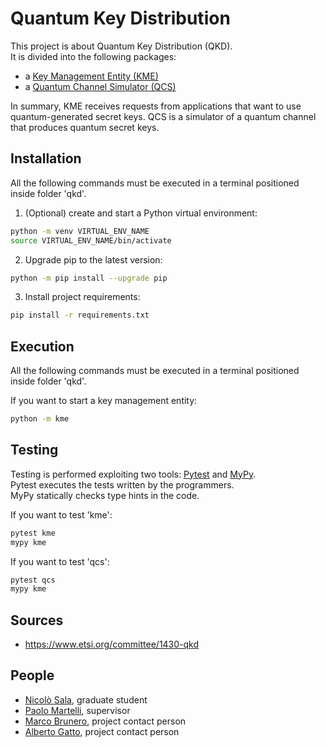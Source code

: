# Quantum Key Distribution

This project is about Quantum Key Distribution (QKD).\
It is divided into the following packages:

- a [Key Management Entity (KME)](kme/README.md)
- a [Quantum Channel Simulator (QCS)](qcs/README.md)

In summary, KME receives requests from applications that want to use
quantum-generated secret keys. QCS is a simulator of a quantum channel that
produces quantum secret keys.

## Installation

All the following commands must be executed in a terminal positioned inside
folder 'qkd'.

1. (Optional) create and start a Python virtual environment:

```bash
python -m venv VIRTUAL_ENV_NAME
source VIRTUAL_ENV_NAME/bin/activate
```

2. Upgrade pip to the latest version:

```bash
python -m pip install --upgrade pip
```

3. Install project requirements:

```bash
pip install -r requirements.txt
```

## Execution

All the following commands must be executed in a terminal positioned inside
folder 'qkd'.

If you want to start a key management entity:

```bash
python -m kme
```

## Testing

Testing is performed exploiting two tools: [Pytest](https://docs.pytest.org)
and [MyPy](https://mypy.readthedocs.io).\
Pytest executes the tests written by the programmers.\
MyPy statically checks type hints in the code.

If you want to test 'kme':

```bash
pytest kme
mypy kme
```

If you want to test 'qcs':

```bash
pytest qcs
mypy kme
```

## Sources

- https://www.etsi.org/committee/1430-qkd

## People

- [Nicolò Sala](mailto:nicolo4.sala@mail.polimi.it), graduate student
- [Paolo Martelli](mailto:paolo.martelli@polimi.it), supervisor
- [Marco Brunero](mailto:marco.brunero@polimi.it), project contact person
- [Alberto Gatto](mailto:alberto.gatto@polimi.it), project contact person
